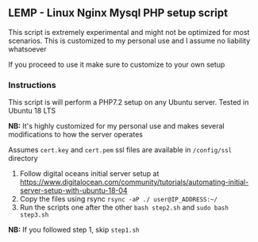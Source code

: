 ## LEMP - Linux Nginx Mysql PHP setup script

This script is extremely experimental and might not be optimized for most scenarios.
This is customized to my personal use and I assume no liability whatsoever

If you proceed to use it make sure to customize to your own setup


### Instructions

This script is will perform a PHP7.2 setup on any Ubuntu server. Tested in Ubuntu 18 LTS

**NB:** It's highly customized for my personal use and makes several modifications to how the server operates

Assumes `cert.key` and `cert.pem` ssl files are available in `/config/ssl` directory

1. Follow digital oceans initial server setup at https://www.digitalocean.com/community/tutorials/automating-initial-server-setup-with-ubuntu-18-04
2. Copy the files using rsync `rsync -aP ./ user@IP_ADDRESS:~/`
3. Run the scripts one after the other `bash step2.sh` and `sudo bash step3.sh`

**NB:** If you followed step 1, skip `step1.sh` 
